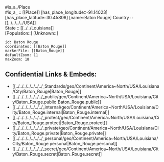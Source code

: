 ﻿---
location: [30.45809,-91.14023] 
mapzoom: [7,12] 
mapmarker: city 
type: City
tags:
- geo/City


SpocWebEntityId: 36090
isDeleted: false
confidential: public

---
#is_a_/Place  
#is_a_ :: [[Place]] 
[has_place_longitude::-91.14023] 
[has_place_latitude::30.45809] 
[name::Baton Rouge] 
Country :: [[../../../../USA]]  
State :: [[../../Louisiana]]  
[Population::] 
[Unknown::] 


```leaflet
id: Baton Rouge
coordinates: [[Baton_Rouge]] 
markerFile: [[Baton_Rouge]] 
defaultZoom: 11 
maxZoom: 18
```


## Confidential Links & Embeds: 
- [[../../../../../../../_Standards/geo/Continent/America~North/USA/Louisiana/City/Baton_Rouge|Baton_Rouge]] 
- [[../../../../../../../_public/geo/Continent/America~North/USA/Louisiana/City/Baton_Rouge.public|Baton_Rouge.public]] 
- [[../../../../../../../_internal/geo/Continent/America~North/USA/Louisiana/City/Baton_Rouge.internal|Baton_Rouge.internal]] 
- [[../../../../../../../_protect/geo/Continent/America~North/USA/Louisiana/City/Baton_Rouge.protect|Baton_Rouge.protect]] 
- [[../../../../../../../_private/geo/Continent/America~North/USA/Louisiana/City/Baton_Rouge.private|Baton_Rouge.private]] 
- [[../../../../../../../_personal/geo/Continent/America~North/USA/Louisiana/City/Baton_Rouge.personal|Baton_Rouge.personal]] 
- [[../../../../../../../_secret/geo/Continent/America~North/USA/Louisiana/City/Baton_Rouge.secret|Baton_Rouge.secret]] 
